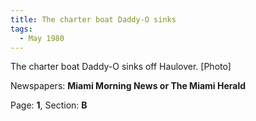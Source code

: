 ```yaml
---  
title: The charter boat Daddy-O sinks  
tags:  
  - May 1980  
---  
```

  
The charter boat Daddy-O sinks off Haulover. [Photo]  
  
Newspapers: **Miami Morning News or The Miami Herald**  
  
Page: **1**, Section: **B** 
